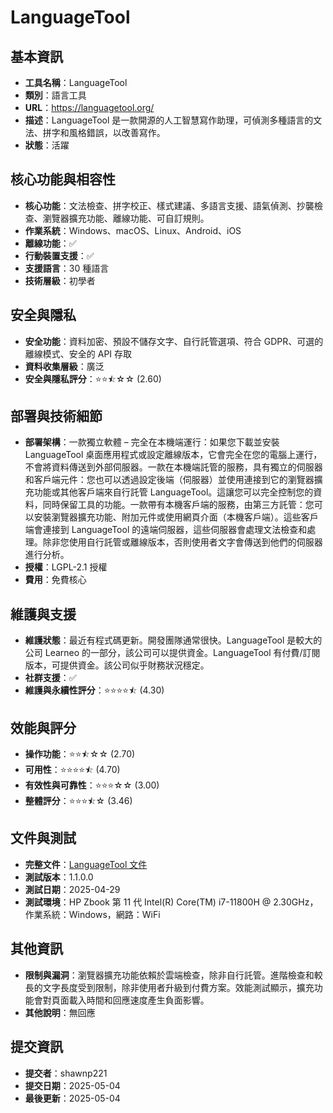 # LanguageTool

## 基本資訊
- **工具名稱**：LanguageTool
- **類別**：語言工具
- **URL**：https://languagetool.org/
- **描述**：LanguageTool 是一款開源的人工智慧寫作助理，可偵測多種語言的文法、拼字和風格錯誤，以改善寫作。
- **狀態**：活躍

## 核心功能與相容性
- **核心功能**：文法檢查、拼字校正、樣式建議、多語言支援、語氣偵測、抄襲檢查、瀏覽器擴充功能、離線功能、可自訂規則。
- **作業系統**：Windows、macOS、Linux、Android、iOS
- **離線功能**：✅
- **行動裝置支援**：✅
- **支援語言**：30 種語言
- **技術層級**：初學者

## 安全與隱私
- **安全功能**：資料加密、預設不儲存文字、自行託管選項、符合 GDPR、可選的離線模式、安全的 API 存取
- **資料收集層級**：廣泛
- **安全與隱私評分**：⭐⭐⯪☆☆ (2.60)

## 部署與技術細節
- **部署架構**：一款獨立軟體 – 完全在本機端運行：如果您下載並安裝 LanguageTool 桌面應用程式或設定離線版本，它會完全在您的電腦上運行，不會將資料傳送到外部伺服器。一款在本機端託管的服務，具有獨立的伺服器和客戶端元件：您也可以透過設定後端（伺服器）並使用連接到它的瀏覽器擴充功能或其他客戶端來自行託管 LanguageTool。這讓您可以完全控制您的資料，同時保留工具的功能。一款帶有本機客戶端的服務，由第三方託管：您可以安裝瀏覽器擴充功能、附加元件或使用網頁介面（本機客戶端）。這些客戶端會連接到 LanguageTool 的遠端伺服器，這些伺服器會處理文法檢查和處理。除非您使用自行託管或離線版本，否則使用者文字會傳送到他們的伺服器進行分析。
- **授權**：LGPL-2.1 授權
- **費用**：免費核心

## 維護與支援
- **維護狀態**：最近有程式碼更新。開發團隊通常很快。LanguageTool 是較大的公司 Learneo 的一部分，該公司可以提供資金。LanguageTool 有付費/訂閱版本，可提供資金。該公司似乎財務狀況穩定。
- **社群支援**：✅
- **維護與永續性評分**：⭐⭐⭐⭐⯪ (4.30)

## 效能與評分
- **操作功能**：⭐⭐⯪☆☆ (2.70)
- **可用性**：⭐⭐⭐⭐⯪ (4.70)
- **有效性與可靠性**：⭐⭐⭐☆☆ (3.00)
- **整體評分**：⭐⭐⭐⯪☆ (3.46)

## 文件與測試
- **完整文件**：[LanguageTool 文件](https://github.com/user-attachments/files/20028276/LanguageTool.Analysis.pdf)
- **測試版本**：1.1.0.0
- **測試日期**：2025-04-29
- **測試環境**：HP Zbook 第 11 代 Intel(R) Core(TM) i7-11800H @ 2.30GHz，作業系統：Windows，網路：WiFi

## 其他資訊
- **限制與漏洞**：瀏覽器擴充功能依賴於雲端檢查，除非自行託管。進階檢查和較長的文字長度受到限制，除非使用者升級到付費方案。效能測試顯示，擴充功能會對頁面載入時間和回應速度產生負面影響。
- **其他說明**：無回應

## 提交資訊
- **提交者**：shawnp221
- **提交日期**：2025-05-04
- **最後更新**：2025-05-04